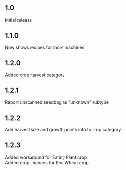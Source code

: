 ## 1.0
Initial release  

## 1.1.0
Now shows recipes for more machines  

## 1.2.0
Added crop harvest category  

## 1.2.1
Report unscanned seedbag as "unknown" subtype  

## 1.2.2
Add harvest size and growth points info to crop category  

## 1.2.3
Added workaround for Eating Plant crop  
Added drop chances for Red Wheat crop  